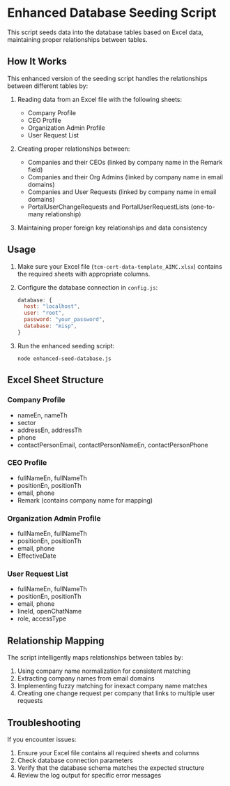 # Enhanced Database Seeding Script

This script seeds data into the database tables based on Excel data, maintaining proper relationships between tables.

## How It Works

This enhanced version of the seeding script handles the relationships between different tables by:

1. Reading data from an Excel file with the following sheets:

   - Company Profile
   - CEO Profile
   - Organization Admin Profile
   - User Request List

2. Creating proper relationships between:

   - Companies and their CEOs (linked by company name in the Remark field)
   - Companies and their Org Admins (linked by company name in email domains)
   - Companies and User Requests (linked by company name in email domains)
   - PortalUserChangeRequests and PortalUserRequestLists (one-to-many relationship)

3. Maintaining proper foreign key relationships and data consistency

## Usage

1. Make sure your Excel file (`tcm-cert-data-template_AIMC.xlsx`) contains the required sheets with appropriate columns.

2. Configure the database connection in `config.js`:

   ```javascript
   database: {
     host: "localhost",
     user: "root",
     password: "your_password",
     database: "misp",
   }
   ```

3. Run the enhanced seeding script:
   ```
   node enhanced-seed-database.js
   ```

## Excel Sheet Structure

### Company Profile

- nameEn, nameTh
- sector
- addressEn, addressTh
- phone
- contactPersonEmail, contactPersonNameEn, contactPersonPhone

### CEO Profile

- fullNameEn, fullNameTh
- positionEn, positionTh
- email, phone
- Remark (contains company name for mapping)

### Organization Admin Profile

- fullNameEn, fullNameTh
- positionEn, positionTh
- email, phone
- EffectiveDate

### User Request List

- fullNameEn, fullNameTh
- positionEn, positionTh
- email, phone
- lineId, openChatName
- role, accessType

## Relationship Mapping

The script intelligently maps relationships between tables by:

1. Using company name normalization for consistent matching
2. Extracting company names from email domains
3. Implementing fuzzy matching for inexact company name matches
4. Creating one change request per company that links to multiple user requests

## Troubleshooting

If you encounter issues:

1. Ensure your Excel file contains all required sheets and columns
2. Check database connection parameters
3. Verify that the database schema matches the expected structure
4. Review the log output for specific error messages
